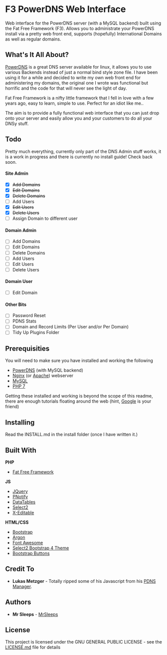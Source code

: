 # F3 PowerDNS Web Interface

Web interface for the PowerDNS server (with a MySQL backend) built using the Fat Free Framework (F3). Allows you to administrate your PowerDNS install via a pretty web front end, supports (hopefully) International Domains as well as regular domains.

## What's It All About?

[PowerDNS](https://powerdns.com/) is a great DNS server available for linux, it allows you to use various Backends instead of just a normal bind style zone file. I have been using it for a while and decided to write my own web front end for administering my domains, the original one I wrote was functional but horrific and the code for that will never see the light of day.

Fat Free Framework is a nifty little framework that I fell in love with a few years ago, easy to learn, simple to use. Perfect for an idiot like me..

The aim is to provide a fully functional web interface that you can just drop onto your server and easily allow you and your customers to do all your DNSy stuff.

## Todo

Pretty much everything, currently only part of the DNS Admin stuff works, it is a work in progress and there is currently no install guide! Check back soon.

#### Site Admin
- [x] ~~Add Domains~~
- [x] ~~Edit Domains~~
- [x] ~~Delete Domains~~
- [ ] Add Users
- [x] ~~Edit Users~~
- [x] ~~Delete Users~~
- [ ] Assign Domain to different user

#### Domain Admin
- [ ] Add Domains
- [ ] Edit Domains
- [ ] Delete Domains
- [ ] Add Users
- [ ] Edit Users
- [ ] Delete Users

#### Domain User
- [ ] Edit Domain

#### Other Bits
- [ ] Password Reset
- [ ] PDNS Stats
- [ ] Domain and Record Limits (Per User and/or Per Domain)
- [ ] Tidy Up Plugins Folder

## Prerequisities

You will need to make sure you have installed and working the following

* [PowerDNS](https://powerdns.com/) (with MySQL backend)
* [Nginx](https://nginx.org/) (or [Apache](https://httpd.apache.org/)) webserver
* [MySQL](https://dev.mysql.com/downloads/)
* [PHP 7](https://php.net)

Getting these installed and working is beyond the scope of this readme, there are enough tutorials floating around the web (hint, [Google](https://www.google.co.uk) is your friend)

## Installing

Read the INSTALL.md in the install folder (once I have written it.)

## Built With

**PHP**
* [Fat Free Framework](https://fatfreeframework.com)

**JS**
* [JQuery](https://jquery.com/)
* [PNotify](https://sciactive.com/pnotify/)
* [DataTables](https://datatables.net)
* [Select2](select2.github.io)
* [X-Editable](https://vitalets.github.io/x-editable/)


**HTML/CSS**
* [Bootstrap](https://getbootstrap.com)
* [Argon](https://creative-tim.com/)
* [Font Awesome](http://fontawesome.io/)
* [Select2 Bootstrap 4 Theme](https://github.com/ttskch/select2-bootstrap4-theme)
* [Bootstrap Buttons](https://github.com/haubek/bootstrap4c-buttons)

## Credit To

* **Lukas Metzger** - Totally ripped some of his Javascript from his [PDNS Manager](https://pdnsmanager.lmitsystems.de/). 

## Authors

* **Mr Sleeps** - [MrSleeps](https://github.com/MrSleeps)

## License

This project is licensed under the GNU GENERAL PUBLIC LICENSE - see the [LICENSE.md](LICENSE.md) file for details
